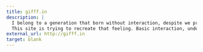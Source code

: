 ```yaml
---
title: gifff.in
description: |
  I belong to a generation that born without interaction, despite we presentiate the creation of the videogame and the Internet, we born with static content, our comics, tv or even the internet back in the 90s.
  This site is trying to recreate that feeling. Basic interaction, underground, weird site from that decade. This is my collection of gifs. hope you enjoy!
external_url: http://gifff.in
target: blank
---
```

